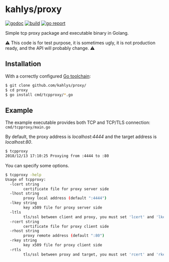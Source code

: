 # kahlys/proxy

[![godoc](https://godoc.org/github.com/kahlys/proxy?status.svg)](https://godoc.org/github.com/kahlys/proxy) 
[![build](https://api.travis-ci.org/kahlys/proxy.svg?branch=master)](https://travis-ci.org/kahlys/proxy)
[![go report](https://goreportcard.com/badge/github.com/kahlys/proxy)](https://goreportcard.com/report/github.com/kahlys/proxy)

Simple tcp proxy package and executable binary in Golang.

:warning: This code is for test purpose, it is sometimes ugly, it is not production ready, and the API will probably change. :warning:

## Installation

With a correctly configured [Go toolchain](https://golang.org/doc/install):

```sh
$ git clone github.com/kahlys/proxy/
$ cd proxy
$ go install cmd/tcpproxy/*.go
```

## Example

The example executable provides both TCP and TCP/TLS connection: `cmd/tcpproxy/main.go`

By default, the proxy address is *localhost:4444* and the target address is *localhost:80*.

```sh
$ tcpproxy
2018/12/13 17:10:25 Proxying from :4444 to :80
```

You can specify some options.

```sh
$ tcpproxy -help
Usage of tcpproxy:
  -lcert string
        certificate file for proxy server side
  -lhost string
        proxy local address (default ":4444")
  -lkey string
        key x509 file for proxy server side
  -ltls
        tls/ssl between client and proxy, you must set 'lcert' and 'lkey'
  -rcert string
        certificate file for proxy client side
  -rhost string
        proxy remote address (default ":80")
  -rkey string
        key x509 file for proxy client side
  -rtls
        tls/ssl between proxy and target, you must set 'rcert' and 'rkey'
```